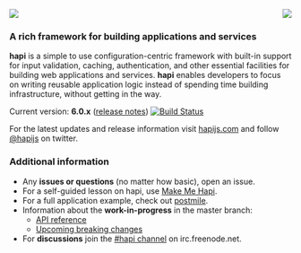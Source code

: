 <a href="https://github.com/spumko"><img src="https://raw.github.com/spumko/spumko/master/images/from.png" align="right" /></a>
<img src="https://raw.github.com/spumko/hapi/master/images/hapi.png" />

### A rich framework for building applications and services

**hapi** is a simple to use configuration-centric framework with built-in support for input validation, caching, authentication,
and other essential facilities for building web applications and services. **hapi** enables developers to focus on writing reusable
application logic instead of spending time building infrastructure, without getting in the way.

Current version: **6.0.x** ([release notes](https://github.com/spumko/hapi/issues?labels=release+notes&page=1&state=closed)) [![Build Status](https://secure.travis-ci.org/spumko/hapi.svg)](http://travis-ci.org/spumko/hapi)

For the latest updates and release information visit [hapijs.com](http://hapijs.com) and follow [@hapijs](https://twitter.com/hapijs) on twitter.

### Additional information

- Any **issues or questions** (no matter how basic), open an issue.
- For a self-guided lesson on hapi, use [Make Me Hapi](https://github.com/spumko/makemehapi).
- For a full application example, check out [postmile](https://github.com/hueniverse/postmile).
- Information about the **work-in-progress** in the master branch:
    - [API reference](/docs/Reference.md)
    - [Upcoming breaking changes](https://github.com/spumko/hapi/issues?labels=breaking+changes)
- For **discussions** join the [#hapi channel](http://webchat.freenode.net/?channels=hapi) on irc.freenode.net.
